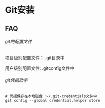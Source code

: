 # Git安装

[^1]: https://git-scm.com/downloads

## FAQ

###### git的配置文件

项目级别配置文件： .git目录中

用户级别配置文件:   .gitconfig文件中

###### git凭据助手

```
# 凭据保存在本地磁盘 ～/.git-credentials文件中
git config --global credential.helper store
```


